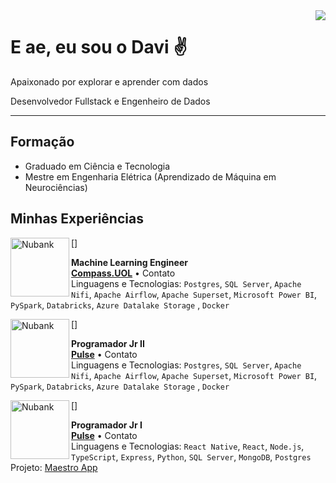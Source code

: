 <img align='right' src="https://github-readme-stats.vercel.app/api?username=davicn&show_icons=true&title_color=783c00&text_color=af552e&icon_color=783c00&bg_color=f8efd4&cache_seconds=2300">

# E ae, eu sou o Davi :v:	

<p>

Apaixonado por explorar e aprender com dados

Desenvolvedor Fullstack e Engenheiro de Dados


</p>
<hr>





## Formação
- Graduado em Ciência e Tecnologia
- Mestre em Engenharia Elétrica (Aprendizado de Máquina em Neurociências)



<!--

**davicn/davicn** is a ✨ _special_ ✨ repository because its `README.md` (this file) appears on your GitHub profile.

Here are some ideas to get you started:

- 🔭 Atualmente atuo como engeheiro de dados na Pulse (Grupo Mateus).
- 🌱 I’m currently learning ...
- 👯 I’m looking to collaborate on ...
- 🤔 I’m looking for help with ...
- 💬 Ask me about ...
- 📫 How to reach me: ...
- 😄 Pronouns: ...
- ⚡ Fun fact: ...

-->

## Minhas Experiências

[<img align="left" height="94px" width="94px" alt="Nubank" src="https://images.gupy.io/unsafe/100x100/https://s3.amazonaws.com/gupy5/production/companies/417/career/35254/images/2021-11-05_19-02_logo.png"/>]

**Machine Learning Engineer** \
[**Compass.UOL**](https://www.linkedin.com/company/pulseoficial/mycompany/) • Contato \
Linguagens e Tecnologias: `Postgres`, `SQL Server`, `Apache Nifi`, `Apache Airflow`, `Apache Superset`, `Microsoft Power BI`, `PySpark`, `Databricks`, `Azure Datalake Storage` , `Docker` 

[<img align="left" height="94px" width="94px" alt="Nubank" src="https://images.gupy.io/unsafe/100x100/https://s3.amazonaws.com/gupy5/production/companies/502/career/1898/images/2020-08-03_11-34_logo.png"/>]

**Programador Jr II** \
[**Pulse**](https://www.linkedin.com/company/pulseoficial/mycompany/) • Contato \
Linguagens e Tecnologias: `Postgres`, `SQL Server`, `Apache Nifi`, `Apache Airflow`, `Apache Superset`, `Microsoft Power BI`, `PySpark`, `Databricks`, `Azure Datalake Storage` , `Docker` 


[<img align="left" height="94px" width="94px" alt="Nubank" src="https://images.gupy.io/unsafe/100x100/https://s3.amazonaws.com/gupy5/production/companies/502/career/1898/images/2020-08-03_11-34_logo.png"/>]

**Programador Jr I** \
[**Pulse**](https://www.linkedin.com/company/pulseoficial/mycompany/) • Contato \
Linguagens e Tecnologias: `React Native`, `React`, `Node.js`, `TypeScript`, `Express`, `Python`, `SQL Server`, `MongoDB`, `Postgres` \
Projeto: [Maestro App](https://play.google.com/store/apps/details?id=com.ithappens_piloto_app&hl=pt_BR&gl=US)
